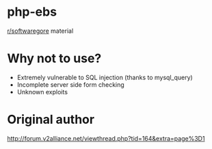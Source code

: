 # php-ebs
[r/softwaregore](https://softwaregore.reddit.com) material

# Why not to use?
- Extremely vulnerable to SQL injection (thanks to mysql_query)
- Incomplete server side form checking
- Unknown exploits

# Original author
http://forum.v2alliance.net/viewthread.php?tid=164&extra=page%3D1
